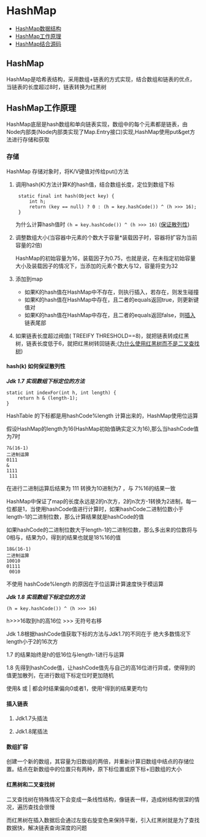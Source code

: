 # HashMap

- [HashMap数据结构](#hashmapstruct)
- [HashMap工作原理](#hashmapwork)
- [HashMap结合源码](#hashmapsource)

## <span id="hashmapstruct">HashMap</span>

HashMap是哈希表结构，采用数组+链表的方式实现，结合数组和链表的优点，当链表的长度超过8时，链表转换为红黑树

## <span id="hashmapwork">HashMap工作原理</span>

HashMap底层是hash数组和单向链表实现，数组中的每个元素都是链表，由Node内部类(Node内部类实现了Map.Entry接口)实现,HashMap使用put&get方法进行存储和获取

### 存储

HashMap 存储对象时，将K/V键值对传给put()方法

1. 调用hash(K)方法计算K的hash值，结合数组长度，定位到数组下标
    
        static final int hash(Object key) {
            int h;
            return (key == null) ? 0 : (h = key.hashCode()) ^ (h >>> 16);
        }
        
    为什么计算hash值时  `(h = key.hashCode()) ^ (h >>> 16)` ([保证散列性](#>>>16))      

2. 调整数组大小(当容器中元素的个数大于容量*装载因子时，容器将扩容为当前容量的2倍)
    
    HashMap的初始容量为16，装载因子为0.75，也就是说，在未指定初始容量大小及装载因子的情况下，当添加的元素个数大与12，容量将变为32
    
3. 添加到map
    
    - 如果K的hash值在HashMap中不存在，则执行插入，若存在，则发生碰撞
    - 如果K的hash值在HashMap中存在，且二者的equals返回true，则更新键值对
    - 如果K的hash值在HashMap中存在，且二者的equals返回false，则[插入](#insert)链表尾部
    
4. 如果链表长度超过阀值( TREEIFY THRESHOLD==8)，就把链表转成红黑树，链表长度低于6，就把红黑树转回链表;([为什么使用红黑树而不是二叉查找树](#redblacktree))


#### hash(k) 如何保证散列性


***Jdk 1.7 实现数组下标定位的方法***

    static int indexFor(int h, int length) {
        return h & (length-1);
    }
HashTable 的下标都是用hashCode%length 计算出来的，HashMap使用位运算

假设HashMap的length为16(HashMap初始值确实定义为16),那么当hashCode值为7时

    7&(16-1)
    二进制运算
    0111
    &
    1111
     111

在进行二进制运算后结果为 111 转换为10进制为7 ，与 7%16的结果一致

HashMap中保证了map的长度永远是2的n次方，2的n次方-1转换为2进制，每一位都是1，当使用hashCode值进行计算时，如果hashCode二进制位数小于length-1的二进制位数，那么计算结果就是hashCode的值

如果hashCode的二进制位数大于length-1的二进制位数，那么多出来的位数将与0相与，结果为0，得到的结果也就是18%16的值

    18&(16-1)
    二进制运算
    10010
    01111
     0010    
    
不使用 hashCode%length 的原因在于位运算计算速度快于模运算

***Jdk 1.8 实现数组下标定位的方法***
    
    (h = key.hashCode()) ^ (h >>> 16)
    
h>>>16取到h的高16位 >>> 无符号右移

Jdk 1.8根据hashCode值获取下标的方法与Jdk1.7的不同在于 绝大多数情况下length小于2的16次方

1.7 的结果始终是h的低16位与length-1进行与运算

1.8 先得到hashCode值，让hashCode值先与自己的高16位进行异或，使得到的值更加散列，在进行数组下标定位时更加随机

使用& 或 | 都会时结果偏向0或者1，使用^得到的结果更均匀




 
 
#### <span id="insert">插入链表</span>

1. Jdk1.7头插法

2. Jdk1.8尾插法

#### 数组扩容

创建一个新的数组，其容量为旧数组的两倍，并重新计算旧数组中结点的存储位置。结点在新数组中的位置只有两种，原下标位置或原下标+旧数组的大小

#### <span id="redblacktree">红黑树和二叉查找树</span>

二叉查找树在特殊情况下会变成一条线性结构，像链表一样，造成树结构很深的情况，遍历查找会很慢

而红黑树在插入数据后会通过左旋右旋变色来保持平衡，引入红黑树就是为了查找数据快，解决链表查询深度的问题




